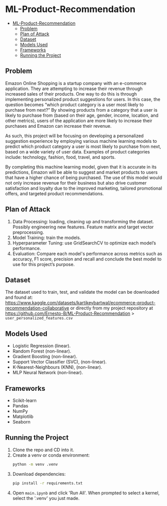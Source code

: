 # ML-Product-Recommendation

- [ML-Product-Recommendation](#ml-product-recommendation)
  - [Problem](#problem)
  - [Plan of Attack](#plan-of-attack)
  - [Dataset](#dataset)
  - [Models Used](#models-used)
  - [Frameworks](#frameworks)
  - [Running the Project](#running-the-project)


## Problem
Emazon Online Shopping is a startup company with an e-commerce application.
They are attempting to increase their revenue through increased sales of their products.
One way to do this is through implementing personalized product suggestions for users. In
this case, the question becomes “which product category is a user most likely to purchase
from next?” By showing products from a category that a user is likely to purchase from
(based on their age, gender, income, location, and other metrics), users of the application
are more likely to increase their purchases and Emazon can increase their revenue.

As such, this project will be focusing on developing a personalized suggestion
experience by employing various machine learning models to predict which product
category a user is most likely to purchase from next, based on a wide variety of user data.
Examples of product categories include: technology, fashion, food, travel, and sports.

By completing this machine learning model, given that it is accurate in its
predictions, Emazon will be able to suggest and market products to users that have a
higher chance of being purchased. The use of this model would not only increase revenue
for their business but also drive customer satisfaction and loyalty due to the improved
marketing, tailored promotional offers, and targeted product recommendations. 

## Plan of Attack
1. Data Processing: loading, cleaning up and transforming the dataset. Possibly engineering new features. Feature matrix and target vector preprocessing.
1. Model Training: train the models.
2. Hyperparameter Tuning: use GridSearchCV to optimize each model’s
performance.
1. Evaluation: Compare each model's performance across metrics such as accuracy, F1 score, precision and recall and conclude the best model to use for this project’s purpose. 

## Dataset
The dataset used to train, test, and validate the model can be downloaded and
found at: https://www.kaggle.com/datasets/kartikeybartwal/ecommerce-product-recommendation-collaborative or directly from my project repository at
https://github.com/Ernesto-B/ML-Product-Recommendation > `user_personalized_features.csv`

## Models Used
- Logistic Regression (linear).
- Random Forest (non-linear).
- Gradient Boosting (non-linear).
- Support Vector Classifier (SVC), (non-linear).
- K-Nearest-Neighbours (KNN), (non-linear).
- MLP Neural Network (non-linear).

## Frameworks
- Scikit-learn
- Pandas
- NumPy
- Matplotlib
- Seaborn

## Running the Project
1. Clone the repo and CD into it.
2. Create a venv or conda environment:
   ```bash
   python -m venv .venv
   ```
3. Download dependencies:
   ```bash
   pip install -r requirements.txt
   ```
4. Open `main.ipynb` and click 'Run All'. When prompted to select a kernel, select the '.venv' you just made.

